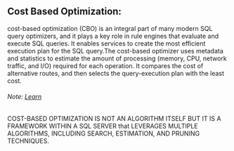 ## Cost Based Optimization: 
cost-based optimization (CBO) is an integral part of many modern SQL query optimizers, and it plays a key role in rule engines that evaluate and execute SQL queries. It enables services to create the most efficient execution plan for the SQL query.The cost-based optimizer uses metadata and statistics to estimate the amount of processing (memory, CPU, network traffic, and I/O) required for each operation. It compares the cost of alternative routes, and then selects the query-execution plan with the least cost.



###### Note: [Learn](https://www.querifylabs.com/blog/what-is-cost-based-optimization)
COST-BASED OPTIMIZATION IS NOT AN ALGORITHM ITSELF BUT IT IS A FRAMEWORK WITHIN A SQL SERVER that LEVERAGES MULTIPLE ALGORITHMS, INCLUDING SEARCH, ESTIMATION, AND PRUNING TECHNIQUES.






